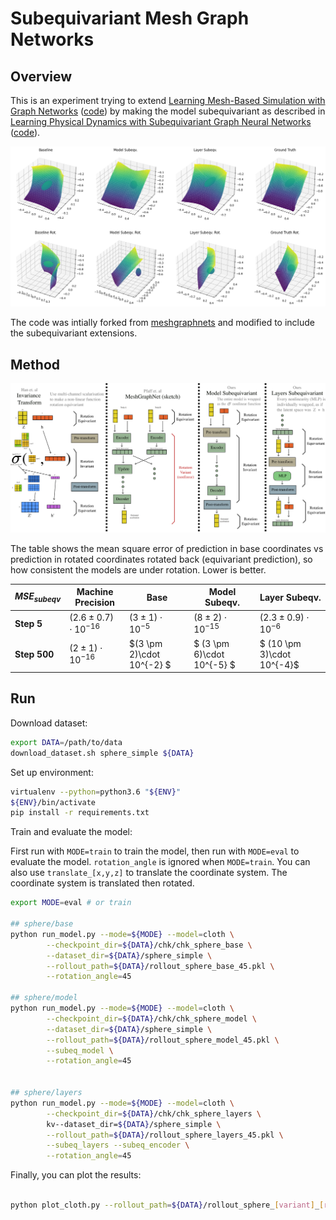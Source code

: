 # Subequivariant Mesh Graph Networks

## Overview

This is an experiment trying to extend [Learning Mesh-Based Simulation with Graph Networks](https://arxiv.org/abs/2010.03409) ([code](https://github.com/google-deepmind/deepmind-research/tree/master/meshgraphnets)) by making the model subequivariant as described in [Learning Physical Dynamics with Subequivariant Graph Neural Networks](https://arxiv.org/abs/2210.06876) ([code](https://github.com/hanjq17/SGNN)). 


![figure](images/figure.png)

The code was intially forked from [meshgraphnets](https://arxiv.org/abs/2010.03409) and modified to include the subequivariant extensions.

## Method

![method](images/method_illustration.png)

The table shows the mean square error of prediction in base coordinates vs prediction in rotated coordinates rotated back (equivariant prediction), so how consistent the models are under rotation. Lower is better. 


| **$MSE_{subeqv}$** | **Machine Precision**              | **Base**                  | **Model Subeqv.**          | **Layer Subeqv.**            |
|----------------------------|-------------------------------|---------------------------|----------------------------|------------------------------|
| **Step 5**                 | $(2.6 \pm 0.7)\cdot 10^{-16}$ | $(3 \pm 1)\cdot 10^{-5}$  | $(8 \pm 2)\cdot 10^{-15}$  | $(2.3 \pm 0.9)\cdot 10^{-6}$ |
| **Step 500**               | $(2 \pm 1)\cdot 10^{-16}$     | $(3 \pm 2)\cdot 10^{-2} $ | $ (3 \pm 6)\cdot 10^{-5} $ | $ (10 \pm 3)\cdot 10^{-4}$   |

## Run 

Download dataset:

```sh
export DATA=/path/to/data
download_dataset.sh sphere_simple ${DATA}
```

Set up environment:

```sh
virtualenv --python=python3.6 "${ENV}"
${ENV}/bin/activate
pip install -r requirements.txt
```

Train and evaluate the model:

First run with `MODE=train` to train the model, then run with `MODE=eval` to evaluate the model. `rotation_angle` is ignored when `MODE=train`. You can also use `translate_[x,y,z]` to translate the coordinate system. The coordinate system is translated then rotated. 

```sh
export MODE=eval # or train

## sphere/base
python run_model.py --mode=${MODE} --model=cloth \
        --checkpoint_dir=${DATA}/chk/chk_sphere_base \
        --dataset_dir=${DATA}/sphere_simple \
        --rollout_path=${DATA}/rollout_sphere_base_45.pkl \
        --rotation_angle=45

## sphere/model
python run_model.py --mode=${MODE} --model=cloth \
        --checkpoint_dir=${DATA}/chk/chk_sphere_model \
        --dataset_dir=${DATA}/sphere_simple \
        --rollout_path=${DATA}/rollout_sphere_model_45.pkl \
        --subeq_model \
        --rotation_angle=45


## sphere/layers
python run_model.py --mode=${MODE} --model=cloth \
        --checkpoint_dir=${DATA}/chk/chk_sphere_layers \
        kv--dataset_dir=${DATA}/sphere_simple \
        --rollout_path=${DATA}/rollout_sphere_layers_45.pkl \
        --subeq_layers --subeq_encoder \
        --rotation_angle=45
```

Finally, you can plot the results:

```sh

python plot_cloth.py --rollout_path=${DATA}/rollout_sphere_[variant]_[rot_angle].pkl
```